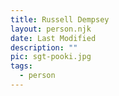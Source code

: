 ```yaml
---
title: Russell Dempsey
layout: person.njk
date: Last Modified
description: ""
pic: sgt-pooki.jpg
tags:
  - person
---
```

